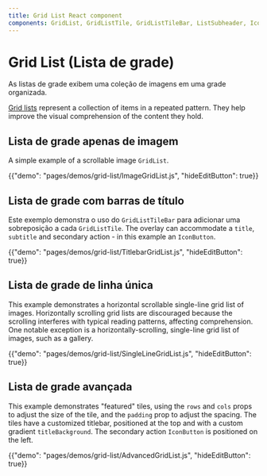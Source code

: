 ```yaml
---
title: Grid List React component
components: GridList, GridListTile, GridListTileBar, ListSubheader, IconButton
---
```


# Grid List (Lista de grade)

<p class="description">As listas de grade exibem uma coleção de imagens em uma grade organizada.</p>

[Grid lists](https://material.io/design/components/image-lists.html) represent a collection of items in a repeated pattern. They help improve the visual comprehension of the content they hold.

## Lista de grade apenas de imagem

A simple example of a scrollable image `GridList`.

{{"demo": "pages/demos/grid-list/ImageGridList.js", "hideEditButton": true}}

## Lista de grade com barras de título

Este exemplo demonstra o uso do `GridListTileBar` para adicionar uma sobreposição a cada `GridListTile`. The overlay can accommodate a `title`, `subtitle` and secondary action - in this example an `IconButton`.

{{"demo": "pages/demos/grid-list/TitlebarGridList.js", "hideEditButton": true}}

## Lista de grade de linha única

This example demonstrates a horizontal scrollable single-line grid list of images. Horizontally scrolling grid lists are discouraged because the scrolling interferes with typical reading patterns, affecting comprehension. One notable exception is a horizontally-scrolling, single-line grid list of images, such as a gallery.

{{"demo": "pages/demos/grid-list/SingleLineGridList.js", "hideEditButton": true}}

## Lista de grade avançada

This example demonstrates "featured" tiles, using the `rows` and `cols` props to adjust the size of the tile, and the `padding` prop to adjust the spacing. The tiles have a customized titlebar, positioned at the top and with a custom gradient `titleBackground`. The secondary action `IconButton` is positioned on the left.

{{"demo": "pages/demos/grid-list/AdvancedGridList.js", "hideEditButton": true}}